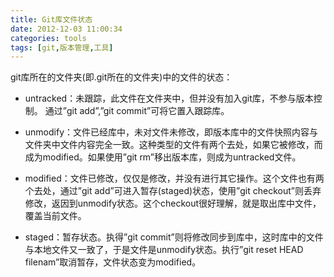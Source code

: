 ```yaml
---
title: Git库文件状态
date: 2012-12-03 11:00:34
categories: tools
tags: [git,版本管理,工具]
---
```

git库所在的文件夹(即.git所在的文件夹)中的文件的状态：

-  untracked：未跟踪，此文件在文件夹中，但并没有加入git库，不参与版本控制。 通过”git add”,”git commit”可将它置入跟踪库。

- unmodify：文件已经库中，未对文件未修改，即版本库中的文件快照内容与文件夹中文件内容完全一致。这种类型的文件有两个去处，如果它被修改，而成为modified。如果使用”git rm”移出版本库，则成为untracked文件。

-  modified：文件已修改，仅仅是修改，并没有进行其它操作。这个文件也有两个去处，通过”git add”可进入暂存(staged)状态，使用”git checkout”则丢弃修改，返因到unmodify状态。这个checkout很好理解，就是取出库中文件，覆盖当前文件。

-  staged：暂存状态。执得”git  commit”则将修改同步到库中，这时库中的文件与本地文件又一致了，于是文件是unmodify状态。执行”git reset HEAD filenam”取消暂存，文件状态变为modified。